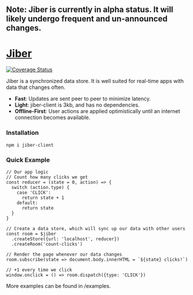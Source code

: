 ## Note: Jiber is currently in alpha status. It will likely undergo frequent and un-announced changes. 

# [Jiber](https://jiber.io)

[![Coverage Status](https://coveralls.io/repos/github/Jiggmin/Jiber/badge.svg?branch=master)](https://coveralls.io/github/Jiggmin/Jiber?branch=master)

Jiber is a synchronized data store. It is well suited for real-time apps with
data that changes often.

- **Fast**: Updates are sent peer to peer to minimize latency.
- **Light**: jiber-client is 3kb, and has no dependencies.
- **Offline-First**: User actions are applied optimistically until an internet
connection becomes available.

### Installation
```
npm i jiber-client
```

### Quick Example
```
// Our app logic
// Count how many clicks we get
const reducer = (state = 0, action) => {
  switch (action.type) {
    case 'CLICK':
      return state + 1
    default:
      return state
  }
}

// Create a data store, which will sync up our data with other users
const room = $jiber
  .createStore({url: 'localhost', reducer})
  .createRoom('count-clicks')

// Render the page whenever our data changes
room.subscribe(state => document.body.innerHTML = `${state} clicks!`)

// +1 every time we click
window.onclick = () => room.dispatch({type: 'CLICK'})
```

More examples can be found in /examples.
